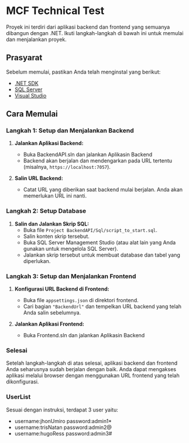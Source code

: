 # MCF Technical Test

Proyek ini terdiri dari aplikasi backend dan frontend yang semuanya dibangun dengan .NET. Ikuti langkah-langkah di bawah ini untuk memulai dan menjalankan proyek.

## Prasyarat

Sebelum memulai, pastikan Anda telah menginstal yang berikut:

- [.NET SDK](https://dotnet.microsoft.com/download)
- [SQL Server](https://www.microsoft.com/en-us/sql-server/sql-server-downloads)
- [Visual Studio](https://visualstudio.microsoft.com/)

## Cara Memulai

### Langkah 1: Setup dan Menjalankan Backend

1. **Jalankan Aplikasi Backend:**
   - Buka BackendAPI.sln dan jalankan Aplikasin Backend
   - Backend akan berjalan dan mendengarkan pada URL tertentu (misalnya, `https://localhost:7057`).

2. **Salin URL Backend:**
   - Catat URL yang diberikan saat backend mulai berjalan. Anda akan memerlukan URL ini nanti.

### Langkah 2: Setup Database

1. **Salin dan Jalankan Skrip SQL:**
   - Buka file `Project BackendAPI/Sql/script_to_start.sql`.
   - Salin konten skrip tersebut.
   - Buka SQL Server Management Studio (atau alat lain yang Anda gunakan untuk mengelola SQL Server).
   - Jalankan skrip tersebut untuk membuat database dan tabel yang diperlukan.

### Langkah 3: Setup dan Menjalankan Frontend

1. **Konfigurasi URL Backend di Frontend:**
   - Buka file `appsettings.json` di direktori frontend.
   - Cari bagian `"BackendUrl"` dan tempelkan URL backend yang telah Anda salin sebelumnya.

2. **Jalankan Aplikasi Frontend:**
   - Buka Frontend.sln dan jalankan Aplikasin Backend
    
### Selesai

Setelah langkah-langkah di atas selesai, aplikasi backend dan frontend Anda seharusnya sudah berjalan dengan baik. Anda dapat mengakses aplikasi melalui browser dengan menggunakan URL frontend yang telah dikonfigurasi.

### UserList
Sesuai dengan instruksi, terdapat 3 user yaitu:
  - username:jhonUmiro
    password:admin1*
  - username:trisNatan
    password:admin2@
  - username:hugoRess
    password:admin3#

